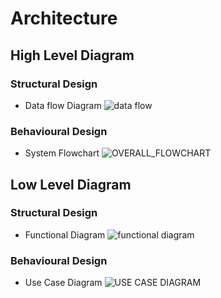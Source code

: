 # Architecture

## High Level Diagram
### Structural Design
* Data flow Diagram
![data flow](https://user-images.githubusercontent.com/46949702/153708757-31d92478-1279-4682-9250-2fe927ea6489.png) 

### Behavioural Design
* System Flowchart
![OVERALL_FLOWCHART](https://user-images.githubusercontent.com/46949702/153708743-e046ba02-8cfb-4030-90d4-899c918d827a.png)

## Low Level Diagram
### Structural Design
* Functional Diagram
![functional diagram](https://user-images.githubusercontent.com/46949702/153708758-fc0476f5-779a-47fd-91ec-87ba23ce6c02.png)

### Behavioural Design
* Use Case Diagram
![USE CASE DIAGRAM](https://user-images.githubusercontent.com/46949702/153708737-e53f4004-9620-40e9-bc92-a0b685345b2f.png)


